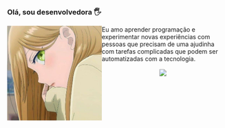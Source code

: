 ### Olá, sou desenvolvedora 🖐

<img align="left" height="220" src="./public/img/9dcfe97b4ec14eb950f9249b4d60bac7.png"/>

Eu amo aprender programação e experimentar novas experiências com pessoas que precisam de uma ajudinha com tarefas complicadas que podem ser automatizadas com a tecnologia.

<div align="center" style="margin-bottom:100px">
<img width=55% align="center"  src="https://github-readme-streak-stats.herokuapp.com?user=onlynaty&theme=radical&mode=weekly" />
</div>
